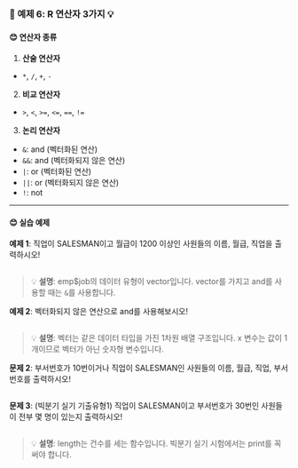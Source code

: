 ### 🎯 예제 6: R 연산자 3가지 💡

#### **😊 연산자 종류**

1. **산술 연산자**
  - `*`, `/`, `+`, `-`

2. **비교 연산자**
  - `>`, `<`, `>=`, `<=`, `==`, `!=`

3. **논리 연산자**
  - `&`: and (벡터화된 연산)
  - `&&`: and (벡터화되지 않은 연산)
  - `|`: or (벡터화된 연산)
  - `||`: or (벡터화되지 않은 연산)
  - `!`: not

---
#### **😊 실습 예제**

**예제 1**: 직업이 SALESMAN이고 월급이 1200 이상인 사원들의 이름, 월급, 직업을 출력하시오!
```r

```
> 💡 **설명**: emp$job의 데이터 유형이 vector입니다. vector를 가지고 and를 사용할 때는 `&`를 사용합니다.

**예제 2**: 벡터화되지 않은 연산으로 and를 사용해보시오!
```r

```
> 💡 **설명**: 벡터는 같은 데이터 타입을 가진 1차원 배열 구조입니다. x 변수는 값이 1개이므로 벡터가 아닌 숫자형 변수입니다.

**문제 2**: 부서번호가 10번이거나 직업이 SALESMAN인 사원들의 이름, 월급, 직업, 부서번호를 출력하시오!
```r

```

**문제 3**: (빅분기 실기 기출유형1) 직업이 SALESMAN이고 부서번호가 30번인 사원들이 전부 몇 명이 있는지 출력하시오!
```r

```
> 💡 **설명**: length는 건수를 세는 함수입니다. 빅분기 실기 시험에서는 print를 꼭 써야 합니다.
